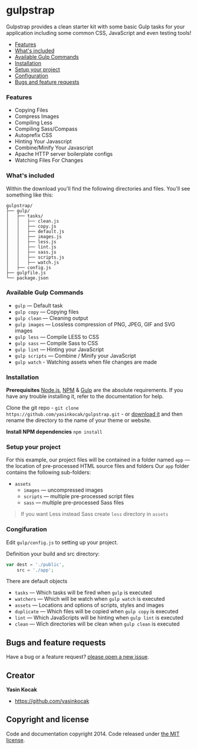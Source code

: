 # gulpstrap
Gulpstrap provides a clean starter kit with some basic Gulp tasks for your application including some common CSS, JavaScript and even testing tools!

- [Features](#features)
- [What's included](#whatsincluded)
- [Available Gulp Commands](#gulpcommands)
- [Installation](#installation)
- [Setup your project](#setup)
- [Configuration](@configuration)
- [Bugs and feature requests](#bugsandfeatures)

<a name="features"></a>
### Features
* Copying Files
* Compress Images
* Compiling Less
* Compiling Sass/Compass
* Autoprefix CSS
* Hinting Your Javascript
* Combine/Minify Your Javascript
* Apache HTTP server boilerplate configs
* Watching Files For Changes

<a name="whatsincluded"></a>
### What's included

Within the download you'll find the following directories and files. You'll see something like this:

```
gulpstrap/
├── gulp/
│   ├── tasks/
│   │   ├── clean.js
│   │   ├── copy.js
│   │   ├── default.js
│   │   ├── images.js
│   │   ├── less.js
│   │   ├── lint.js
│   │   ├── sass.js
│   │   ├── scripts.js
│   │   ├── watch.js
│   ├── config.js
├── gulpfile.js
└── package.json
```
<a name="gulpcommands"></a>
### Available Gulp Commands
* `gulp` — Default task
* `gulp copy` — Copying files
* `gulp clean` — Cleaning output
* `gulp images` — Lossless compression of PNG, JPEG, GIF and SVG images
* `gulp less` — Compile LESS to CSS
* `gulp sass` — Compile Sass to CSS
* `gulp lint` — Hinting your JavaScript
* `gulp scripts` — Combine / Minify your JavaScript
* `gulp watch` - Watching assets when file changes are made

<a name="installation"></a>
### Installation
**Prerequisites**
[Node.js](http://nodejs.org/download/), [NPM](https://www.npmjs.org/) & [Gulp](http://gulpjs.com/) are the absolute requirements. If you have any trouble installing it, refer to the documentation for help.

Clone the git repo - `git clone https://github.com/yasinkocak/gulpstrap.git` - or [download it](https://github.com/yasinkocak/gulpstrap/archive/master.zip) and then rename the directory to the name of your theme or website.

**Install NPM dependencies**
``
npm install
``
<a name="setup"></a>
### Setup your project
For this example, our project files will be contained in a folder named 
`app` — the location of pre-processed HTML source files and folders
Our `app` folder contains the following sub-folders:

* `assets`
  * `images` — uncompressed images
  * `scripts` — multiple pre-processed script files
  * `sass` — multiple pre-processed Sass files

> If you want Less instead Sass
> create `less` directory in `assets`

<a name="configuration"></a>
### Congifuration
Edit `gulp/config.js` to setting up your project.

Definition your build and src directory:
```php
var dest = './public',
	src = './app';
```

There are default objects

* `tasks` — Which tasks will be fired when `gulp` is executed
* `watchers` — Which will be watch when `gulp watch` is executed
* `assets` — Locations and options of scripts, styles and images
* `duplicate` — Which files will be copied when `gulp copy` is executed
* `lint` — Which JavaScripts will be hinting when `gulp lint` is executed
* `clean` — Wich directories will be clean when `gulp clean` is executed



<a name="bugsandfeatures"></a>
## Bugs and feature requests

Have a bug or a feature request? [please open a new issue](https://github.com/yasinkocak/gulpstrap/issues).

## Creator

**Yasin Kocak**

- <https://github.com/yasinkocak>


## Copyright and license

Code and documentation copyright 2014. Code released under [the MIT license](LICENSE).
